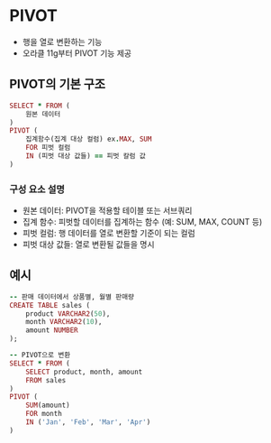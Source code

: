 # PIVOT

- 행을 열로 변환하는 기능
- 오라클 11g부터 PIVOT 기능 제공

## PIVOT의 기본 구조
```ruby
SELECT * FROM (
    원본 데이터
)
PIVOT (
    집계함수(집계 대상 컬럼) ex.MAX, SUM
    FOR 피벗 컬럼
    IN (피벗 대상 값들) == 피벗 칼럼 값
)
```

### 구성 요소 설명
- 원본 데이터: PIVOT을 적용할 테이블 또는 서브쿼리
- 집계 함수: 피벗할 데이터를 집계하는 함수 (예: SUM, MAX, COUNT 등)
- 피벗 컬럼: 행 데이터를 열로 변환할 기준이 되는 컬럼
- 피벗 대상 값들: 열로 변환될 값들을 명시

## 예시
```ruby
-- 판매 데이터에서 상품별, 월별 판매량
CREATE TABLE sales (
    product VARCHAR2(50),
    month VARCHAR2(10),
    amount NUMBER
);

-- PIVOT으로 변환
SELECT * FROM (
    SELECT product, month, amount 
    FROM sales
)
PIVOT (
    SUM(amount)
    FOR month 
    IN ('Jan', 'Feb', 'Mar', 'Apr')
)
```
